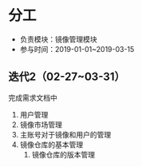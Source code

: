 # 分工

* 负责模块：镜像管理模块
* 参与时间：2019-01-01~2019-03-15

## 迭代2（02-27~03-31）

完成需求文档中

1. 用户管理
2. 镜像市场管理
3. 主账号对于镜像和用户的管理
4. 镜像仓库的基本管理
   1. 镜像仓库的版本管理